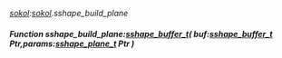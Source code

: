 _[sokol](../../modules/sokol/sokol-module.md):[sokol](../../modules/sokol/sokol-module.md).sshape\_build\_plane_
##### Function sshape\_build\_plane:[sshape_buffer_t](../../modules/sokol/sokol-sshape_buffer_t.md)( buf:[sshape_buffer_t](../../modules/sokol/sokol-sshape_buffer_t.md) Ptr,params:[sshape_plane_t](../../modules/sokol/sokol-sshape_plane_t.md) Ptr )
